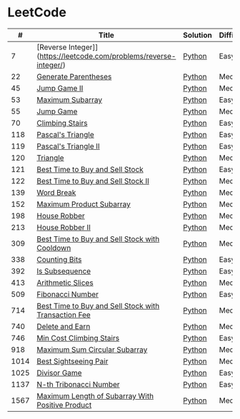 # LeetCode

| #    | Title                                                                                                                                       | Solution                                                                | Difficulty |
| ---- | ------------------------------------------------------------------------------------------------------------------------------------------- | ----------------------------------------------------------------------- | ---------- |
| 7    | [Reverse Integer]](https://leetcode.com/problems/reverse-integer/)                                                                          | [Python](./7.reverse-integer.py)                                        | Easy       |
| 22   | [Generate Parentheses](https://leetcode.com/problems/generate-parentheses/)                                                                 | [Python](./22.generate-parentheses.py)                                  | Medium     |
| 45   | [Jump Game II](https://leetcode.com/problems/jump-game-ii/)                                                                                 | [Python](./45.jump-game-ii.py)                                          | Medium     |
| 53   | [Maximum Subarray](https://leetcode.com/problems/maximum-subarray/)                                                                         | [Python](./53.maximum-subarray.py)                                      | Easy       |
| 55   | [Jump Game](https://leetcode.com/problems/jump-game/)                                                                                       | [Python](./55.jump-game.py)                                             | Medium     |
| 70   | [Climbing Stairs](https://leetcode.com/problems/climbing-stairs/)                                                                           | [Python](./70.climbing-stairs.py)                                       | Easy       |
| 118  | [Pascal's Triangle](https://leetcode.com/problems/pascals-triangle)                                                                         | [Python](./118.pascals-triangle.py)                                     | Easy       |
| 119  | [Pascal's Triangle II](https://leetcode.com/problems/pascals-triangle-ii/)                                                                  | [Python](./119.pascals-triangle-ii.py)                                  | Easy       |
| 120  | [Triangle](https://leetcode.com/problems/triangle/)                                                                                         | [Python](./120.triangle.py)                                             | Medium     |
| 121  | [Best Time to Buy and Sell Stock](https://leetcode.com/problems/best-time-to-buy-and-sell-stock/)                                           | [Python](./121.best-time-to-buy-and-sell-stock.py)                      | Easy       |
| 122  | [Best Time to Buy and Sell Stock II](https://leetcode.com/problems/best-time-to-buy-and-sell-stock-ii/)                                     | [Python](./122.best-time-to-buy-and-sell-stock-ii.py)                   | Medium     |
| 139  | [Word Break](https://leetcode.com/problems/word-break)                                                                                      | [Python](./139.word-break.py)                                           | Medium     |
| 152  | [Maximum Product Subarray](https://leetcode.com/problems/maximum-product-subarray/)                                                         | [Python](./152.maximum-product-subarray.py)                             | Medium     |
| 198  | [House Robber](https://leetcode.com/problems/house-robber/)                                                                                 | [Python](./198.house-robber.py)                                         | Medium     |
| 213  | [House Robber II](https://leetcode.com/problems/house-robber-ii/)                                                                           | [Python](./213.house-robber-ii.py)                                      | Medium     |
| 309  | [Best Time to Buy and Sell Stock with Cooldown](https://leetcode.com/problems/best-time-to-buy-and-sell-stock-with-cooldown/)               | [Python](./309.best-time-to-buy-and-sell-stock-with-cooldown.py)        | Medium     |
| 338  | [Counting Bits](https://leetcode.com/problems/counting-bits/)                                                                               | [Python](./338.counting-bits.py)                                        | Easy       |
| 392  | [Is Subsequence](https://leetcode.com/problems/is-subsequence/)                                                                             | [Python](./392.is-subsequence.py)                                       | Easy       |
| 413  | [Arithmetic Slices](https://leetcode.com/problems/arithmetic-slices/)                                                                       | [Python](./413.arithmetic-slices.py)                                    | Medium     |
| 509  | [Fibonacci Number](https://leetcode.com/problems/fibonacci-number/)                                                                         | [Python](./509.fibonacci-number.py)                                     | Easy       |
| 714  | [Best Time to Buy and Sell Stock with Transaction Fee](https://leetcode.com/problems/best-time-to-buy-and-sell-stock-with-transaction-fee/) | [Python](./714.best-time-to-buy-and-sell-stock-with-transaction-fee.py) | Medium     |
| 740  | [Delete and Earn](https://leetcode.com/problems/delete-and-earn/)                                                                           | [Python](./740.delete-and-earn.py)                                      | Medium     |
| 746  | [Min Cost Climbing Stairs](https://leetcode.com/problems/min-cost-climbing-stairs/)                                                         | [Python](./746.min-cost-climbing-stairs.py)                             | Easy       |
| 918  | [Maximum Sum Circular Subarray](https://leetcode.com/problems/maximum-sum-circular-subarray/)                                               | [Python](./918.maximum-sum-circular-subarray.py)                        | Medium     |
| 1014 | [Best Sightseeing Pair](https://leetcode.com/problems/best-sightseeing-pair/)                                                               | [Python](./1014.best-sightseeing-pair.py)                               | Medium     |
| 1025 | [Divisor Game](https://leetcode.com/problems/divisor-game/)                                                                                 | [Python](./1025.divisor-game.py)                                        | Easy       |
| 1137 | [N-th Tribonacci Number](https://leetcode.com/problems/n-th-tribonacci-number/)                                                             | [Python](./1137.n-th-tribonacci-number.py)                              | Easy       |
| 1567 | [Maximum Length of Subarray With Positive Product](https://leetcode.com/problems/maximum-length-of-subarray-with-positive-product/)         | [Python](./1567.maximum-length-of-subarray-with-positive-product.py)    | Medium     |
